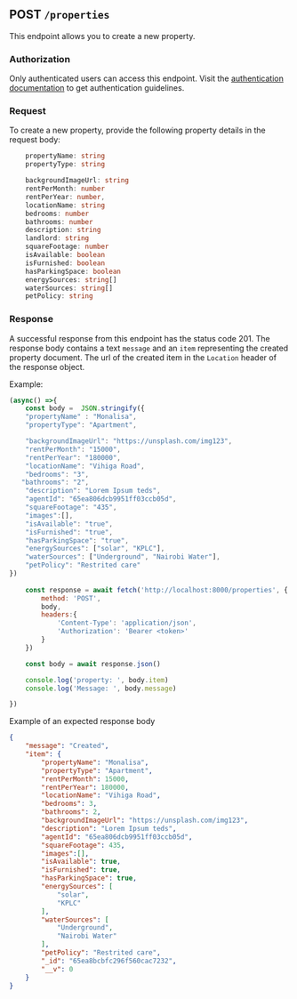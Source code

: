 ## POST `/properties`

This endpoint allows you to create a new property.

### Authorization
Only authenticated users can access this endpoint. Visit the [authentication documentation](../authentication/auth.md) to get authentication guidelines.

### Request
To create a new property, provide the following property details in the request body:

```typescript
    propertyName: string
    propertyType: string

    backgroundImageUrl: string
    rentPerMonth: number
    rentPerYear: number,
    locationName: string
    bedrooms: number
    bathrooms: number
    description: string
    landlord: string
    squareFootage: number
    isAvailable: boolean
    isFurnished: boolean
    hasParkingSpace: boolean
    energySources: string[]
    waterSources: string[]
    petPolicy: string
```    

### Response

A successful response from this endpoint has the status code 201. The response body contains a text `message` and an `item` representing the created property document. The url of the created item in the `Location` header of the response object.




Example:

```javascript
(async() =>{
    const body =  JSON.stringify({
    "propertyName" : "Monalisa",
    "propertyType": "Apartment",

    "backgroundImageUrl": "https://unsplash.com/img123",
    "rentPerMonth": "15000",
    "rentPerYear": "180000",
    "locationName": "Vihiga Road",
    "bedrooms": "3",
   "bathrooms": "2",
    "description": "Lorem Ipsum teds",
    "agentId": "65ea806dcb9951ff03ccb05d",
    "squareFootage": "435",
    "images":[],
    "isAvailable": "true",
    "isFurnished": "true",
    "hasParkingSpace": "true",
    "energySources": ["solar", "KPLC"],
    "waterSources": ["Underground", "Nairobi Water"],
    "petPolicy": "Restrited care"
})
    
    const response = await fetch('http://localhost:8000/properties', {
        method: 'POST',
        body,
        headers:{
            'Content-Type': 'application/json', 
            'Authorization': 'Bearer <token>'
        }
    })

    const body = await response.json()

    console.log('property: ', body.item)
    console.log('Message: ', body.message)

})
```

Example of an expected response body
```json
{
    "message": "Created",
    "item": {
        "propertyName": "Monalisa",
        "propertyType": "Apartment",
        "rentPerMonth": 15000,
        "rentPerYear": 180000,
        "locationName": "Vihiga Road",
        "bedrooms": 3,
        "bathrooms": 2,
        "backgroundImageUrl": "https://unsplash.com/img123",
        "description": "Lorem Ipsum teds",
        "agentId": "65ea806dcb9951ff03ccb05d",
        "squareFootage": 435,
        "images":[],
        "isAvailable": true,
        "isFurnished": true,
        "hasParkingSpace": true,
        "energySources": [
            "solar",
            "KPLC"
        ],
        "waterSources": [
            "Underground",
            "Nairobi Water"
        ],
        "petPolicy": "Restrited care",
        "_id": "65ea8bcbfc296f560cac7232",
        "__v": 0
    }
}
```